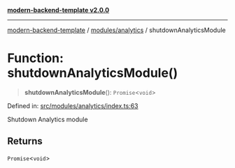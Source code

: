 [**modern-backend-template v2.0.0**](../../../README.md)

***

[modern-backend-template](../../../modules.md) / [modules/analytics](../README.md) / shutdownAnalyticsModule

# Function: shutdownAnalyticsModule()

> **shutdownAnalyticsModule**(): `Promise`\<`void`\>

Defined in: [src/modules/analytics/index.ts:63](https://github.com/maemreyo/saas-4cus-nodejs/blob/2a5b3f3aa11335dfa561e80e1feabb8e6084261e/src/modules/analytics/index.ts#L63)

Shutdown Analytics module

## Returns

`Promise`\<`void`\>
